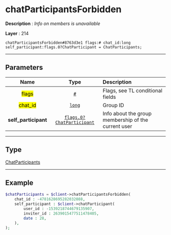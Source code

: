 # chatParticipantsForbidden

**Description** : *Info on members is unavailable*

**Layer** : 214

```tl
chatParticipantsForbidden#8763d3e1 flags:# chat_id:long self_participant:flags.0?ChatParticipant = ChatParticipants;
```

---

## Parameters

| Name | Type | Description |
| :---: | :---: | :--- |
| <mark>flags</mark> | [`#`](type/#) | Flags, see TL conditional fields |
| <mark>chat_id</mark> | [`long`](type/long) | Group ID |
| **self_participant** | [`flags.0?ChatParticipant`](type/ChatParticipant) | Info about the group membership of the current user |

---

## Type

[ChatParticipants](type/ChatParticipants)

---

## Example

```php
$chatParticipants = $client->chatParticipantsForbidden(
	chat_id : -4781628695282032088,
	self_participant : $client->chatParticipant(
		user_id : -1539218744679135907,
		inviter_id : 2639015477511478405,
		date : 28,
	),
);
```